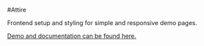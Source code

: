 #Attire

Frontend setup and styling for simple and responsive demo pages.

[Demo and documentation can be found here.](http://dbrekalo.github.io/attire)
